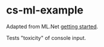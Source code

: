 # cs-ml-example
Adapted from ML.Net [getting started](https://dotnet.microsoft.com/learn/machinelearning-ai/ml-dotnet-get-started-tutorial/intro).

Tests "toxicity" of console input.
